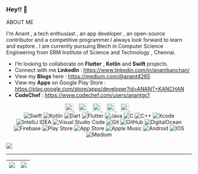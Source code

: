 ### Hey!! 👋

ABOUT ME

I'm Anant , a tech enthusiast , an app developer , an open-source contributor and a competitive programmer.I always look forward to learn and explore .
I am currently pursuing Btech in Computer Science Engineering from SRM Institute of Science and Technology , Chennai.

- I’m looking to collaborate on **Flutter** , **Kotlin** and **Swift** projects.
- Connect with me **LinkedIn** : https://www.linkedin.com/in/anantkanchan/
- View my **Blogs** here : https://medium.com/@anant4265
- View my **Apps** on Google Play Store : https://play.google.com/store/apps/developer?id=ANANT+KANCHAN
- **CodeChef** : https://www.codechef.com/users/anantgc1

<div align="center">
<a href="https://www.linkedin.com/in/anantkanchan/">
  <img alt="Linkedin" width="22px" src="https://cdn.jsdelivr.net/npm/simple-icons@v3/icons/linkedin.svg" />
</a> &nbsp;&nbsp;
<a href="https://www.instagram.com/anant.kanchan">
  <img alt="Instagram" width="22px" src="https://cdn.jsdelivr.net/npm/simple-icons@v3/icons/instagram.svg" />
</a> &nbsp;&nbsp;
  
<a href="https://www.codechef.com/users/anantgc1">
  <img alt="CodeChef" width="22px" src="https://cdn.jsdelivr.net/npm/simple-icons@v3/icons/codechef.svg" />
</a> &nbsp;&nbsp;

<a href="https://play.google.com/store/apps/developer?id=ANANT+KANCHAN">
  <img alt="Google Play Store" width="22px" src="https://cdn.jsdelivr.net/npm/simple-icons@3.2.0/icons/googleplay.svg" />
</a> &nbsp;&nbsp;

<a href="https://medium.com/@anant4265">
  <img alt="Medium" width="22px" src="https://cdn.jsdelivr.net/npm/simple-icons@3.2.0/icons/medium.svg" />
</a> &nbsp;&nbsp;

  </div>
  
  <div align="center">
  
   <img alt="Swift" src="https://img.shields.io/badge/swift-%23FA7343.svg?&style=for-the-badge&logo=swift&logoColor=white"/>
  <img alt="Kotlin" src="https://img.shields.io/badge/kotlin-%230095D5.svg?&style=for-the-badge&logo=kotlin&logoColor=white"/>
  <img alt="Dart" src="https://img.shields.io/badge/dart-%230175C2.svg?&style=for-the-badge&logo=dart&logoColor=white"/>
  <img alt="Flutter" src="https://img.shields.io/badge/Flutter-%2302569B.svg?&style=for-the-badge&logo=Flutter&logoColor=white" />
   <img alt="Java" src="https://img.shields.io/badge/java-%23ED8B00.svg?&style=for-the-badge&logo=java&logoColor=white"/>
  <img alt="C" src="https://img.shields.io/badge/c-%2300599C.svg?&style=for-the-badge&logo=c&logoColor=white"/>
  <img alt="C++" src="https://img.shields.io/badge/c++-%2300599C.svg?&style=for-the-badge&logo=c%2B%2B&ogoColor=white"/>
  <img alt="Xcode" src="https://img.shields.io/badge/Xcode-007ACC?style=for-the-badge&logo=Xcode&logoColor=white"/>
  <img alt="IntelliJ IDEA" src="https://img.shields.io/badge/IntelliJIDEA-000000.svg?&style=for-the-badge&logo=intellij-idea&logoColor=white"/>
  <img alt="Visual Studio Code" src="https://img.shields.io/badge/VisualStudioCode-0078d7.svg?&style=for-the-badge&logo=visual-studio-code&logoColor=white"/>
  <img alt="Git" src="https://img.shields.io/badge/git-%23F05033.svg?&style=for-the-badge&logo=git&logoColor=white"/>
  <img alt="GitHub" src="https://img.shields.io/badge/github-%23121011.svg?&style=for-the-badge&logo=github&logoColor=white"/>
  <img alt="DigitalOcean" src="https://img.shields.io/badge/DigitalOcean-%230167ff.svg?&style=for-the-badge&logo=digitalOcean&logoColor=white"/>
  <img alt="Firebase" src="https://img.shields.io/badge/firebase-%23039BE5.svg?&style=for-the-badge&logo=firebase"/>
  <img alt="Play Store" src="https://img.shields.io/badge/Google_Play-414141?style=for-the-badge&logo=google-play&logoColor=white" />
  <img alt="App Store" src="https://img.shields.io/badge/App_Store-0D96F6?style=for-the-badge&logo=app-store&logoColor=white" />
  <img alt="Apple Music" src="https://img.shields.io/badge/Apple_Music-9933CC?style=for-the-badge&logo=apple-music&logoColor=white" />
  <img alt="Android" src="https://img.shields.io/badge/Android-3DDC84?style=for-the-badge&logo=android&logoColor=white" />
  <img alt="IOS" src="https://img.shields.io/badge/iOS-000000?style=for-the-badge&logo=ios&logoColor=white"/>
  <img alt="Medium" src="https://img.shields.io/badge/Medium-12100E?style=for-the-badge&logo=medium&logoColor=white"/>
  
  
   </div>
   
  ![](https://komarev.com/ghpvc/?username=anantcodes&color=blue)
  
<hr>

|<img src="https://github-readme-stats.vercel.app/api?username=anantcodes&&show_icons=true&count_private=true"/>|<img src="https://github-readme-streak-stats.herokuapp.com/?user=anantcodes"/>|
|---|---|

